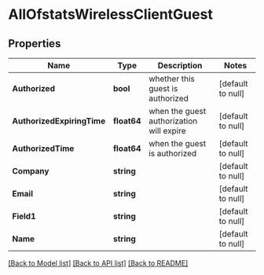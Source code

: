 # AllOfstatsWirelessClientGuest

## Properties
Name | Type | Description | Notes
------------ | ------------- | ------------- | -------------
**Authorized** | **bool** | whether this guest is authorized | [default to null]
**AuthorizedExpiringTime** | **float64** | when the guest authorization will expire | [default to null]
**AuthorizedTime** | **float64** | when the guest is authorized | [default to null]
**Company** | **string** |  | [default to null]
**Email** | **string** |  | [default to null]
**Field1** | **string** |  | [default to null]
**Name** | **string** |  | [default to null]

[[Back to Model list]](../README.md#documentation-for-models) [[Back to API list]](../README.md#documentation-for-api-endpoints) [[Back to README]](../README.md)

